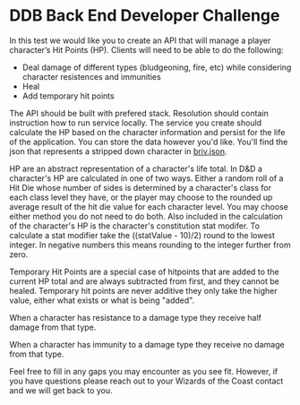 # DDB Back End Developer Challenge
In this test we would like you to create an API that will manage a player character’s Hit Points (HP). Clients will need to be able to do the following:
- Deal damage of different types (bludgeoning, fire, etc) while considering character resistences and immunities
- Heal
- Add temporary hit points

The API should be built with prefered stack. Resolution should contain instruction how to run service locally. The service you create should calculate the HP based on the character information and persist for the life of the application. You can store the data however you'd like. You'll find the json that represents a stripped down character in  [briv.json](briv.json).

HP are an abstract representation of a character's life total. In D&D a character's HP are calculated in one of two ways. Either a random roll of a Hit Die whose number of sides is determined by a character's class for each class level they have, or the player may choose to the rounded up average result of the hit die value for each character level. You may choose either method you do not need to do both. Also included in the calculation of the character's HP is the character's constitution stat modifer. To calculate a stat modifier take the ((statValue - 10)/2) round to the lowest integer. In negative numbers this means rounding to the integer further from zero.

Temporary Hit Points are a special case of hitpoints that are added to the current HP total and are always subtracted from first, and they cannot be healed. Temporary hit points are never additive they only take the higher value, either what exists or what is being "added".

When a character has resistance to a damage type they receive half damage from that type.

When a character has immunity to a damage type they receive no damage from that type.

Feel free to fill in any gaps you may encounter as you see fit. However, if you have questions please reach out to your Wizards of the Coast contact and we will get back to you.

